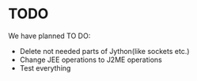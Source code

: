# TODO #

We have planned TO DO:
  * Delete not needed parts of Jython(like sockets etc.)
  * Change JEE operations to J2ME operations
  * Test everything